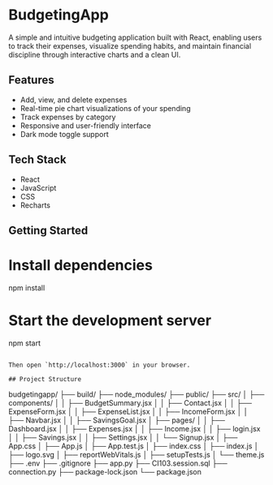 

# BudgetingApp

A simple and intuitive budgeting application built with React, enabling users to track their expenses, visualize spending habits, and maintain financial discipline through interactive charts and a clean UI.

## Features

- Add, view, and delete expenses
- Real-time pie chart visualizations of your spending
- Track expenses by category
- Responsive and user-friendly interface
- Dark mode toggle support

## Tech Stack

- React
- JavaScript
- CSS
- Recharts

## Getting Started


# Install dependencies
npm install

# Start the development server
npm start
```

Then open `http://localhost:3000` in your browser.

## Project Structure

```
budgetingapp/
├── build/
├── node_modules/
├── public/
├── src/
│   ├── components/
│   │   ├── BudgetSummary.jsx
│   │   ├── Contact.jsx
│   │   ├── ExpenseForm.jsx
│   │   ├── ExpenseList.jsx
│   │   ├── IncomeForm.jsx
│   │   ├── Navbar.jsx
│   │   ├── SavingsGoal.jsx
│   ├── pages/
│   │   ├── Dashboard.jsx
│   │   ├── Expenses.jsx
│   │   ├── Income.jsx
│   │   ├── login.jsx
│   │   ├── Savings.jsx
│   │   ├── Settings.jsx
│   │   └── Signup.jsx
│   ├── App.css
│   ├── App.js
│   ├── App.test.js
│   ├── index.css
│   ├── index.js
│   ├── logo.svg
│   ├── reportWebVitals.js
│   ├── setupTests.js
│   └── theme.js
├── .env
├── .gitignore
├── app.py
├── CI103.session.sql
├── connection.py
├── package-lock.json
└── package.json
```


